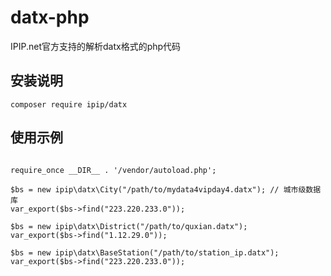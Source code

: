 # datx-php
IPIP.net官方支持的解析datx格式的php代码

## 安装说明
<pre><code>composer require ipip/datx</code></pre>

## 使用示例
<pre>
<code>
require_once __DIR__ . '/vendor/autoload.php';

$bs = new ipip\datx\City("/path/to/mydata4vipday4.datx"); // 城市级数据库
var_export($bs->find("223.220.233.0"));

$bs = new ipip\datx\District("/path/to/quxian.datx");
var_export($bs->find("1.12.29.0"));

$bs = new ipip\datx\BaseStation("/path/to/station_ip.datx");
var_export($bs->find("223.220.233.0"));
</code>
</pre>